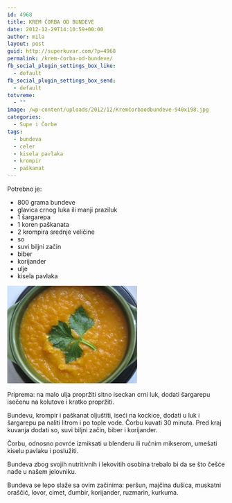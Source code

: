 ```yaml
---
id: 4968
title: KREM ČORBA OD BUNDEVE
date: 2012-12-29T14:10:59+00:00
author: mila
layout: post
guid: http://superkuvar.com/?p=4968
permalink: /krem-čorba-od-bundeve/
fb_social_plugin_settings_box_like:
  - default
fb_social_plugin_settings_box_send:
  - default
totvreme:
  - ""
image: /wp-content/uploads/2012/12/Kremčorbaodbundeve-940x198.jpg
categories:
  - Supe i Čorbe
tags:
  - bundeva
  - celer
  - kisela pavlaka
  - krompir
  - paškanat
---
```

Potrebno je:

  * 800 grama bundeve
  * glavica crnog luka ili manji praziluk
  * 1 šargarepa
  * 1 koren paškanata
  * 2 krompira srednje veličine
  * so
  * suvi biljni začin
  * biber
  * korijander
  * ulje
  * kisela pavlaka

<img class="alignnone size-medium wp-image-4969" title="Kremčorbaodbundeve" src="/wp-content/uploads/2012/12/Kremčorbaodbundeve-300x225.jpg" alt="" width="300" height="225" /> 

Priprema: na malo ulja propržiti sitno iseckan crni luk, dodati šargarepu isečenu na kolutove i kratko propržiti.

Bundevu, krompir i paškanat oljuštiti, iseći na kockice, dodati u luk i šargarepu pa naliti litrom i po tople vode. Čorbu kuvati 30 minuta. Pred kraj kuvanja dodati so, suvi biljni začin, biber i korijander.

Čorbu, odnosno povrće izmiksati u blenderu ili ručnim mikserom, umešati kiselu pavlaku i poslužiti.

Bundeva zbog svojih nutritivnih i lekovitih osobina trebalo bi da se što češće nađe u našem jelovniku.

Bundeva se lepo slaže sa ovim začinima: peršun, majčina dušica, muskatni oraščić, lovor, cimet, đumbir, korijander, ruzmarin, kurkuma.
